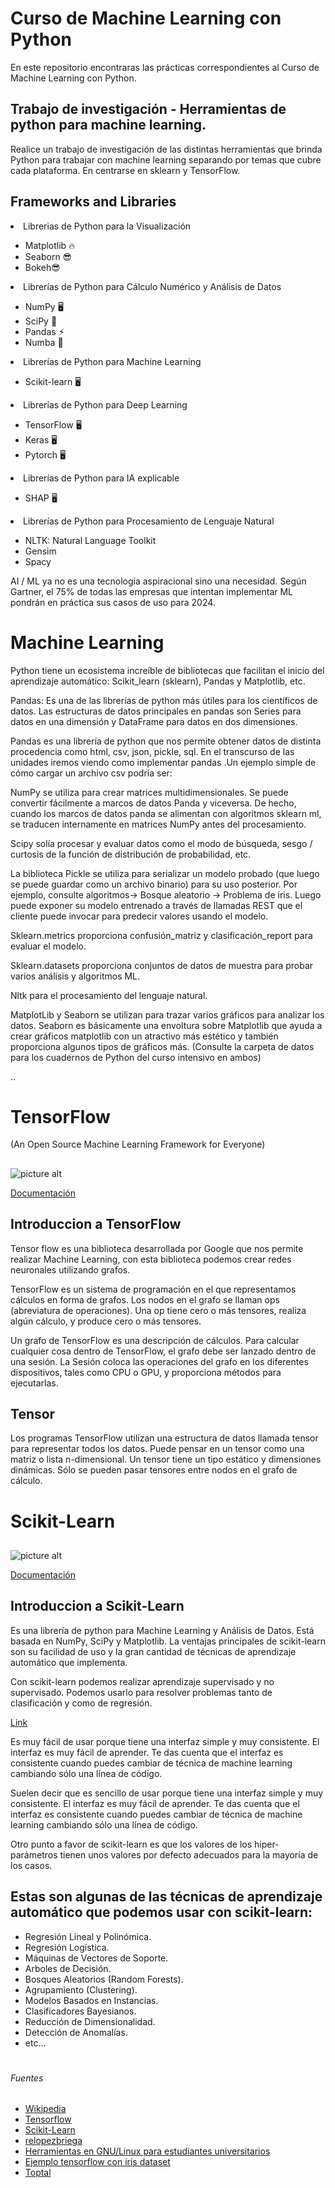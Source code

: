 # Curso de Machine Learning con Python

En este repositorio encontraras las prácticas correspondientes al Curso de Machine Learning con Python.

## Trabajo de investigación - Herramientas de python para machine learning.

<p>Realice un trabajo de investigación de las distintas herramientas que brinda Python para trabajar con machine learning separando por temas que cubre cada plataforma. En centrarse en sklearn y TensorFlow.</p>

## Frameworks and Libraries

<li> Librerias de Python para la Visualización</li>

<ul>
    <li> Matplotlib 🔥</li>
    <li> Seaborn 😎</li>
    <li> Bokeh😎 </li>
</ul>
<li>Librerías de Python para Cálculo Numérico y Análisis de Datos</li>
<ul>
    <li>NumPy 🖥</li>
    <li>SciPy 📝</li>
    <li>Pandas ⚡︎</li>
    <li>Numba 🎲</li>
</ul>

<li>Librerías de Python para Machine Learning</li>
<ul>
    <li>Scikit-learn 🖥</li>
</ul>
    <li>Librerías de Python para Deep Learning</li>
<ul>
    <li>TensorFlow 🖥</li>
    <li>Keras 🖥</li>
    <li>Pytorch 🖥</li>
</ul>
    <li>Librerías de Python para IA explicable</li>
<ul>
    <li>SHAP 🖥</li>
</ul>
    <li>Librerías de Python para Procesamiento de Lenguaje Natural</li>
<ul>
    <li>NLTK: Natural Language Toolkit</li>
    <li>Gensim </li>
    <li>Spacy </li>
</ul>

AI / ML ya no es una tecnología aspiracional sino una necesidad. Según Gartner, el 75% de todas las empresas que intentan implementar ML pondrán en práctica sus casos de uso para 2024.

# Machine Learning

<p>Python tiene un ecosistema increíble de bibliotecas que facilitan el inicio del aprendizaje automático: Scikit_learn (sklearn), Pandas y Matplotlib, etc. </p>

<p>Pandas: Es una de las librerías de python más útiles para los científicos de datos. Las estructuras de datos principales en pandas son Series para datos en una dimensión y DataFrame para datos en dos dimensiones.</p>

<p>Pandas es una librería de python que nos permite obtener datos de distinta procedencia como html, csv, json, pickle, sql. En el transcurso de las unidades iremos viendo como implementar pandas​ .Un ejemplo simple de cómo cargar un archivo csv podría ser:</p>

<p>NumPy se utiliza para crear matrices multidimensionales. Se puede convertir fácilmente a marcos de datos Panda y viceversa. De hecho, cuando los marcos de datos panda se alimentan con algoritmos sklearn ml, se traducen internamente en matrices NumPy antes del procesamiento.</p>

<p> Scipy solía procesar y evaluar datos como el modo de búsqueda, sesgo / curtosis de la función de distribución de probabilidad, etc.</p>

<p>La biblioteca Pickle se utiliza para serializar un modelo probado (que luego se puede guardar como un archivo binario) para su uso posterior. Por ejemplo, consulte algoritmos-> Bosque aleatorio -> Problema de iris. Luego puede exponer su modelo entrenado a través de llamadas REST que el cliente puede invocar para predecir valores usando el modelo.</p>

<p> Sklearn.metrics proporciona confusión_matriz y clasificación_report para evaluar el modelo.</p>

<p>Sklearn.datasets proporciona conjuntos de datos de muestra para probar varios análisis y algoritmos ML.</p>

<p>Nltk para el procesamiento del lenguaje natural.</p>

<p> MatplotLib y Seaborn se utilizan para trazar varios gráficos para analizar los datos. Seaborn es básicamente una envoltura sobre Matplotlib que ayuda a crear gráficos matplotlib con un atractivo más estético y también proporciona algunos tipos de gráficos más. (Consulte la carpeta de datos para los cuadernos de Python del curso intensivo en ambos)</p>

..

#

# TensorFlow

(An Open Source Machine Learning Framework for Everyone)

##

![picture alt](https://i0.wp.com/www.jessicayung.com/wp-content/uploads/2016/12/tensorflow-logo.jpg?fit=225%2C225 "Title is optional")

[Documentación](https://www.tensorflow.org/ "Named link title")

## Introduccion a TensorFlow

<p>Tensor flow es una biblioteca desarrollada por Google que nos permite realizar Machine Learning, con esta biblioteca podemos crear redes neuronales utilizando grafos.</p>

<p>TensorFlow es un sistema de programación en el que representamos cálculos en forma de grafos. Los nodos en el grafo se llaman ops (abreviatura de operaciones). Una op tiene cero o más tensores, realiza algún cálculo, y produce cero o más tensores.</p>

<p>Un grafo de TensorFlow es una descripción de cálculos. Para calcular cualquier cosa dentro de TensorFlow, el grafo debe ser lanzado dentro de una sesión. La Sesión coloca las operaciones del grafo en los diferentes dispositivos, tales como CPU o GPU, y proporciona métodos para ejecutarlas.</p>

## Tensor

<p>Los programas TensorFlow utilizan una estructura de datos llamada tensor para representar todos los datos. Puede pensar en un tensor como una matriz o lista n-dimensional. Un tensor tiene un tipo estático y dimensiones dinámicas. Sólo se pueden pasar tensores entre nodos en el grafo de cálculo.</p>

#

# Scikit-Learn

##

![picture alt](https://techrocks.ru/wp-content/uploads/2018/10/Scikit-learn.png "Title is optional")

[Documentación](https://scikit-learn.org/stable/getting_started.html "Named link title")

## Introduccion a Scikit-Learn

<p>Es una librería de python para Machine Learning y Análisis de Datos. Está basada en NumPy, SciPy y Matplotlib. La ventajas principales de scikit-learn son su facilidad de uso y la gran cantidad de técnicas de aprendizaje automático que implementa.</p>

<p>Con scikit-learn podemos realizar aprendizaje supervisado y no supervisado. Podemos usarlo para resolver problemas tanto de clasificación y como de regresión. </p>

[Link](https://www.iartificial.net/clasificacion-o-regresion/ "Named link title")

<p>Es muy fácil de usar porque tiene una interfaz simple y muy consistente. El interfaz es muy fácil de aprender. Te das cuenta que el interfaz es consistente cuando puedes cambiar de técnica de machine learning cambiando sólo una línea de código.</p>

<p>Suelen decir que es sencillo de usar porque tiene una interfaz simple y muy consistente. El interfaz es muy fácil de aprender. Te das cuenta que el interfaz es consistente cuando puedes cambiar de técnica de machine learning cambiando sólo una línea de código.</p>

<p>Otro punto a favor de scikit-learn es que los valores de los hiper-parámetros tienen unos valores por defecto adecuados para la mayoría de los casos.</p>

## Estas son algunas de las técnicas de aprendizaje automático que podemos usar con scikit-learn:

<ul>
    <li>Regresión Lineal y Polinómica.</li>
    <li>Regresión Logística.</li>
    <li>Máquinas de Vectores de Soporte.</li>
    <li>Arboles de Decisión.</li>
    <li>Bosques Aleatorios (Random Forests).</li>
    <li>Agrupamiento (Clustering).</li>
    <li>Modelos Basados en Instancias.</li>
    <li>Clasificadores Bayesianos.</li>
    <li>Reducción de Dimensionalidad.</li>
    <li>Detección de Anomalías.</li>
    <li>etc...</li>
</ul>

#

###### Fuentes

- [Wikipedia](https://es.wikipedia.org)
- [Tensorflow](https://www.tensorflow.org)
- [Scikit-Learn](https://es.wikipedia.org)
- [relopezbriega](http://relopezbriega.github.io/blog/2016/06/05/tensorflow-y-redes-neuronales/)
- [Herramientas en GNU/Linux para estudiantes universitarios](https://www.ibiblio.org/pub/linux/docs/LuCaS/Presentaciones/200304curso-glisa/redes_neuronales/curso-glisa-redes_neuronales-html/index.html)
- [Ejemplo tensorflow con iris dataset](http://tneal.org/post/tensorflow-iris/TensorFlowIris/)
- [Toptal](https://www.toptal.com/machine-learning/introducci%C3%B3n-a-la-teor%C3%ADa-de-aprendizaje-de-m%C3%A1quina-y-sus-aplicaciones-un-tutorial-visual-con-ejemplos/es)
